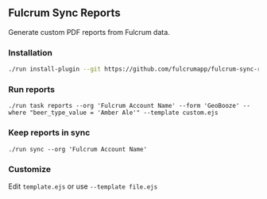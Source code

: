 ## Fulcrum Sync Reports

Generate custom PDF reports from Fulcrum data.

### Installation

```sh
./run install-plugin --git https://github.com/fulcrumapp/fulcrum-sync-reports
```

### Run reports

```
./run task reports --org 'Fulcrum Account Name' --form 'GeoBooze' --where "beer_type_value = 'Amber Ale'" --template custom.ejs
```

### Keep reports in sync

```
./run sync --org 'Fulcrum Account Name'
```

### Customize

Edit `template.ejs` or use `--template file.ejs`
